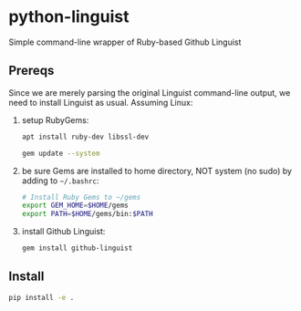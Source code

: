 # python-linguist
Simple command-line wrapper of Ruby-based Github Linguist

## Prereqs

Since we are merely parsing the original Linguist command-line output, we need to install Linguist as usual. Assuming Linux:

1. setup RubyGems:
   ```sh
   apt install ruby-dev libssl-dev
   
   gem update --system
   ```
2. be sure Gems are installed to home directory, NOT system (no sudo) by adding to `~/.bashrc`:
   ```sh
   # Install Ruby Gems to ~/gems
   export GEM_HOME=$HOME/gems
   export PATH=$HOME/gems/bin:$PATH
   ```
3. install Github Linguist:
   ```sh
   gem install github-linguist
   ```

## Install

```sh
pip install -e .
```
